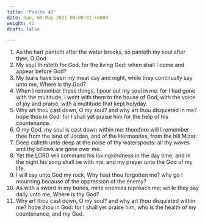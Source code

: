 ```yaml
---
title: 'Psalms 42'
date: Sun, 09 May 2021 00:00:01 +0000
weight: 42
draft: false
  
---
```


1. As the hart panteth after the water brooks, so panteth my soul after thee, O God.
2. My soul thirsteth for God, for the living God: when shall I come and appear before God?
3. My tears have been my meat day and night, while they continually say unto me, Where is thy God?
4. When I remember these things, I pour out my soul in me: for I had gone with the multitude, I went with them to the house of God, with the voice of joy and praise, with a multitude that kept holyday.
5. Why art thou cast down, O my soul? and why art thou disquieted in me? hope thou in God: for I shall yet praise him for the help of his countenance.
6. O my God, my soul is cast down within me: therefore will I remember thee from the land of Jordan, and of the Hermonites, from the hill Mizar.
7. Deep calleth unto deep at the noise of thy waterspouts: all thy waves and thy billows are gone over me.
8. Yet the LORD will command his lovingkindness in the day time, and in the night his song shall be with me, and my prayer unto the God of my life.
9. I will say unto God my rock, Why hast thou forgotten me? why go I mourning because of the oppression of the enemy?
10. As with a sword in my bones, mine enemies reproach me; while they say daily unto me, Where is thy God?
11. Why art thou cast down, O my soul? and why art thou disquieted within me? hope thou in God: for I shall yet praise him, who is the health of my countenance, and my God.
